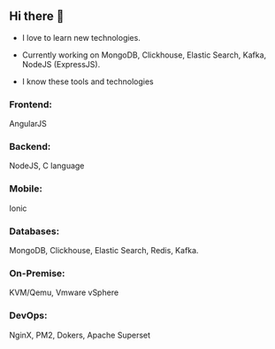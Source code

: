 ## Hi there 👋
- I love to learn new technologies.
- Currently working on MongoDB, Clickhouse, Elastic Search, Kafka, NodeJS (ExpressJS).

- I know these tools and technologies

### Frontend:
AngularJS

### Backend:
NodeJS, C language

### Mobile:
Ionic

### Databases:
MongoDB, Clickhouse, Elastic Search, Redis, Kafka.

### On-Premise:
KVM/Qemu, Vmware vSphere

### DevOps:
NginX, PM2, Dokers, Apache Superset



